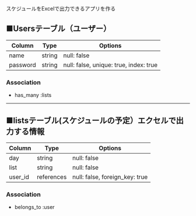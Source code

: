スケジュールをExcelで出力できるアプリを作る

## ■Usersテーブル（ユーザー）

|Column|Type|Options|
| -------- | -------- | -------- |
|name|string|null: false|
|password|string|null: false, unique: true, index: true|
### Association
- has_many :lists

***

## ■listsテーブル(スケジュールの予定）エクセルで出力する情報

|Column|Type|Options|
| -------- | -------- | -------- |
|day|string|null: false|
|list|string|null: false|
|user_id|references|null: false, foreign_key: true|
### Association
- belongs_to :user
